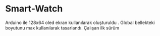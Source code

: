 # Smart-Watch
Arduino ile 128x64 oled ekran kullanılarak oluşturuldu . Global bellekteki boyutunu max kullanılarak tasarlandı.
Çalışan ilk sürüm
